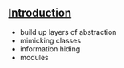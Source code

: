 ## [Introduction](http://www.typescriptlang.org/docs/handbook/functions.html#introduction)
* build up layers of abstraction  
* mimicking classes
* information hiding
* modules
